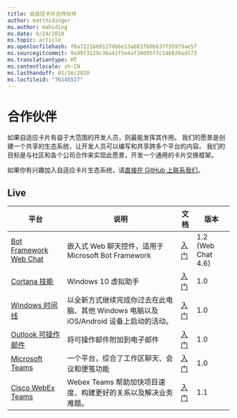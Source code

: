 ```yaml
---
title: 自适应卡片合作伙伴
author: matthidinger
ms.author: mahiding
ms.date: 9/24/2018
ms.topic: article
ms.openlocfilehash: f0a7221b69127db6e13ab83f60b637f35979ae5f
ms.sourcegitcommit: 9a9973129c36a41f5e4af30d95ffc146820ad173
ms.translationtype: HT
ms.contentlocale: zh-CN
ms.lasthandoff: 01/16/2020
ms.locfileid: "76145527"
---
```

# <a name="partners"></a>合作伙伴 

如果自适应卡片有益于大范围的开发人员，则最能发挥其作用。 我们的愿景是创建一个共享的生态系统，让开发人员可以编写和共享跨多个平台的内容。 我们的目标是与社区和各个公司合作来实现此愿景，开发一个通用的卡片交换框架。

如果你有兴趣加入自适应卡片生态系统，请[直接在 GitHub 上联系我们](https://github.com/Microsoft/AdaptiveCards)。

## <a name="live"></a>Live

平台 | 说明 | 文档 | 版本
---------|-------------|---------------|---------
[Bot Framework Web Chat](https://github.com/Microsoft/BotFramework-WebChat)  | 嵌入式 Web 聊天控件，适用于 Microsoft Bot Framework | [入门](https://docs.microsoft.com/adaptive-cards/get-started/bots) | 1.2 (Web Chat 4.6)
[Cortana 技能](https://docs.microsoft.com/cortana/skills/adaptive-cards) | Windows 10 虚拟助手 | [入门](https://docs.microsoft.com/adaptive-cards/get-started/bots) | 1.0
[Windows 时间线](https://blogs.windows.com/windowsexperience/2017/12/19/announcing-windows-10-insider-preview-build-17063-pc/) | 以全新方式继续完成你过去在此电脑、其他 Windows 电脑以及 iOS/Android 设备上启动的活动。 | [入门](https://docs.microsoft.com/adaptive-cards/get-started/windows) | 1.0
[Outlook 可操作邮件](https://docs.microsoft.com/outlook/actionable-messages/)  | 将可操作邮件附加到电子邮件 | [入门](https://docs.microsoft.com/outlook/actionable-messages/) | 1.0
[Microsoft Teams](https://products.office.com/microsoft-teams/group-chat-software) | 一个平台，综合了工作区聊天、会议和便笺功能 | [入门](https://docs.microsoft.com/microsoftteams/platform/concepts/cards/cards-reference#adaptive-card) | 1.0
[Cisco WebEx Teams](https://www.webex.com/team-collaboration.html) | Webex Teams 帮助加快项目速度、构建更好的关系以及解决业务难题。 | [入门](https://developer.webex.com/docs/api/guides/cards) | 1.1